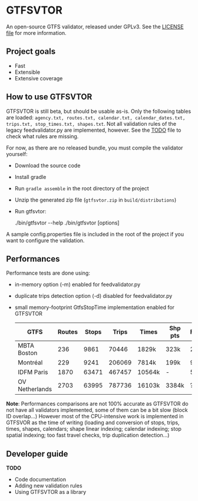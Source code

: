 GTFSVTOR
========

An open-source GTFS validator, released under GPLv3.
See the [LICENSE file](LICENSE) for more information.

Project goals
-------------

- Fast
- Extensible
- Extensive coverage

How to use GTFSVTOR
-------------------

GTFSVTOR is still beta, but should be usable as-is.
Only the following tables are loaded:
`agency.txt, routes.txt, calendar.txt, calendar_dates.txt, trips.txt, stop_times.txt, shapes.txt`.
Not all validation rules of the legacy feedvalidator.py are implemented, however.
See the [TODO](TODO) file to check what rules are missing.

For now, as there are no released bundle, you must compile the validator yourself:

- Download the source code
- Install gradle
- Run `gradle assemble` in the root directory of the project
- Unzip the generated zip file (`gtfsvtor.zip` in `build/distributions`)
- Run gtfsvtor:

    ./bin/gtfsvtor --help
    ./bin/gtfsvtor [options] <GTFS file>

A sample config.properties file is included in the root of the project
if you want to configure the validation.

Performances
------------

Performance tests are done using:

- in-memory option (-m) enabled for feedvalidator.py
- duplicate trips detection option (-d) disabled for feedvalidator.py
- small memory-footprint GtfsStopTime implementation enabled for GTFSVTOR

  | GTFS            | Routes | Stops | Trips  | Times  | Shp pts | FeedValidator | GTFSVTOR      |
  |-----------------|--------|-------|--------|--------|---------|---------------|---------------|
  | MBTA Boston     |    236 |  9861 |  70446 |  1829k |    323k | 2m20s         | 11s           |
  | Montréal        |    229 |  9241 | 206069 |  7814k |    199k | 9m23s         | 27s           |
  | IDFM Paris      |   1870 | 63471 | 467457 | 10564k |       - | 57m50s        | 50s           |
  | OV Netherlands  |   2703 | 63995 | 787736 | 16103k |   3384k | ?             | 2m27s         |

**Note**: Performances comparisons are not 100% accurate as GTFSVTOR do not have all validators implemented,
some of them can be a bit slow (block ID overlap...)
However most of the CPU-intensive work is implemented in GTFSVOR as the time of writing
(loading and conversion of stops, trips, times, shapes, calendars; shape linear indexing; calendar indexing;
stop spatial indexing; too fast travel checks, trip duplication detection...)

Developer guide
---------------

**TODO**

- Code documentation
- Adding new validation rules
- Using GTFSVTOR as a library
